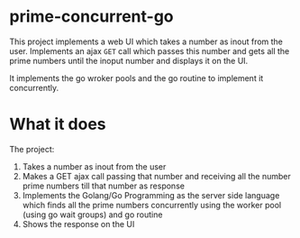 # prime-concurrent-go
This project implements a web UI which takes a number as inout from the user. Implements an ajax `GET` call which passes this number and gets all the prime numbers until the inoput number and displays it on the UI.

It implements the go wroker pools and the go routine to implement it concurrently.

# What it does
The project:
1. Takes a number as inout from the user
2. Makes a GET ajax call passing that number and receiving all the number prime numbers till that number as response
3. Implements the Golang/Go Programming as the server side language which finds all the prime numbers concurrently using the worker pool (using go wait groups) and go routine
3. Shows the response on the UI
